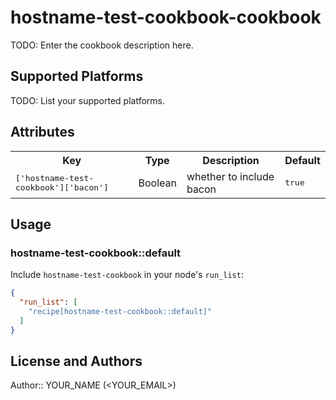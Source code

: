 # hostname-test-cookbook-cookbook

TODO: Enter the cookbook description here.

## Supported Platforms

TODO: List your supported platforms.

## Attributes

<table>
  <tr>
    <th>Key</th>
    <th>Type</th>
    <th>Description</th>
    <th>Default</th>
  </tr>
  <tr>
    <td><tt>['hostname-test-cookbook']['bacon']</tt></td>
    <td>Boolean</td>
    <td>whether to include bacon</td>
    <td><tt>true</tt></td>
  </tr>
</table>

## Usage

### hostname-test-cookbook::default

Include `hostname-test-cookbook` in your node's `run_list`:

```json
{
  "run_list": [
    "recipe[hostname-test-cookbook::default]"
  ]
}
```

## License and Authors

Author:: YOUR_NAME (<YOUR_EMAIL>)
